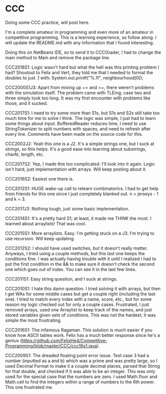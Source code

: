# CCC
Doing some CCC practice, will post here.

I'm a complete amateur in programming and even more of an amateur in competitive programming. This is a learning experience, so follow along. I will update the README.md with any information that I found interesting.

Doing this on NetBeans IDE, so to send it to CCCGrader, I had to change the main method to Main and remove the package line.


CCC2018S1: Logic wasn't hard but what the hell was this printing problem I had? Shoutout to Felix and Vert, they told me that I needed to format the doubles to just .1 with:
System.out.printf("%.1f", neighbourhood[0]);

CCC2000S1J3: Apart from mixing up += and =+, there weren't problems with the simulation itself. The problem came with TLEing; case two and three simply took too long. It was my first encounter with problems like those, and it sucked.

CCC2017S1: I need to try some more than S1s, but S1s and S2s still take too much time for me to solve I think. The logic was simple, I just had to learn some things about input. BufferedReader reduces time, I need to use StringTokenizer to split numbers with spaces, and need to refresh after every line. Comments have been made on the source code for this.

CCC2002J2: Yeah this one is a J2. It's a simple strings one, but I suck at strings, so this helps. It's a good ease into learning about substrings, charAt, length, etc.

CCC2017S2: Yep, I made this too complicated. I'll look into it again. Logic isn't hard, just implementation with arrays. Will keep posting about it.

CCC2016S2: Easiest one there is.

CCC2012S1: HUGE wake-up call to relearn combinatorics. I had to get help from friends for this one since I just completely blanked out. n = jerseys - 1  and k = 3.

CCC2017J3: Nothing tough, just some basic implementation.

CCC2014S1: It's a pretty hard S1; at least, it made me THINK the most. I learned about arraylists! That was cool.

CCC2015S1: More arraylists. Easy. I'm getting stuck on a J3. I'm trying to use recursion. Will keep updating.

CCC2012S2: I should have used switches, but it doesn't really matter. Anyways, I tried using a couple methods, but this last one keeps the conditions fine. I was actually having trouble with it until I realized I had to put the first condition in the && to make sure it doesn't check the second one which goes out of index. You can see it in the last few lines.

CCC2011S1: Easy string question, and I suck at strings.

CCC2010S1: I hate this damn question. I tried solving it with arrays, but then I get WAs for some middle cases but get a couple right (including the last one). I tried to match every index with a name, score, etc., but for some reason my logic checked out for only a couple cases. Frustrated, I just removed arrays, used one Arraylist to keep track of the names, and just stored variables given sets of conditions. This was not the hardest; it was simple the most frustrating.

CCC2016S1: The infamous Ragaman. This solution is much easier if you know how ASCII tables work. Felix has a much better response since he's a genius (https://github.com/FelixHe4/Competitive-Programming/blob/master/CCC/ccc16s1.java).

CCC2009S1: The dreaded floating point error issue. Test case 3 had a number (inputted as a and b) which was a prime and was pretty large, so I used Decimal Format to make it a couple decimal places, parsed that String for that double, and checked if it was able to be an integer. This was only used for the special case that the numbers are zero. I used Math.floor and Math.ceil to find the integers within a range of numbers to the 6th power. This one frustrated me.
